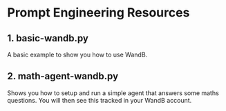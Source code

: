# Prompt Engineering Resources

## 1. basic-wandb.py
A basic example to show you how to use WandB.

## 2. math-agent-wandb.py
Shows you how to setup and run a simple agent that answers some maths questions. You will then see this tracked in your WandB account.

